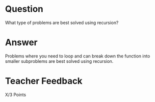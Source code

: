 # Question

What type of problems are best solved using recursion?

# Answer
Problems where you need to loop and can break down the function into smaller subproblems are best solved using recursion.

# Teacher Feedback

X/3 Points